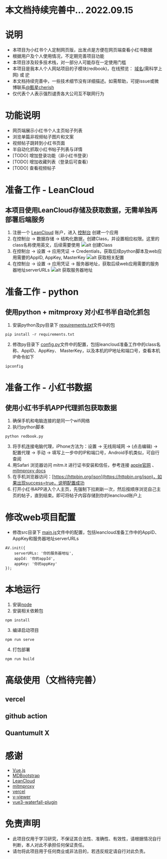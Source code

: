 # 本文档持续完善中... 2022.09.15

# 说明
- 本项目为小红书个人定制网页版，出发点是方便在网页端查看小红书数据
- 根据用户及个人使用情况，不定期完善项目功能
- 本项目涉及较多技术栈，对一部分人可能存在一定使用门槛
- 本项目是我本人个人网站项目的子模块(redbook)，在线预览： [域名](https://web-zmqcherish.vercel.app/#/redbook)(需科学上网) 或 [IP](http://121.5.254.139/#/redbook)
- 本文档持续完善中，一些技术细节没有详细描述。如需帮助，可提issue或微博联系[@甄星cherish](https://weibo.com/zmqcherish)
- 仅代表个人表示强烈谴责各大公司互不联网行为

# 功能说明
- 网页端展示小红书个人主页帖子列表
- 浏览单篇非视频帖子图片和文案
- 视频帖子跳转到小红书页面
- 半自动化抓取小红书帖子列表与详情
- [TODO] 增加登录功能（非小红书登录）
- [TODO] 增加收藏列表（登录后可查看）
- [TODO] 查看视频帖子

# 准备工作 - LeanCloud
## 本项目使用LeanCloud存储及获取数据，无需单独再部署后端服务
1. 注册一个 [LeanCloud](https://www.leancloud.cn/) 账户，进入 [控制台](https://console.leancloud.cn/apps) 创建一个应用
2. 在控制台 -> 数据存储 -> 结构化数据，创建Class，并设置相应权限。这里的class名称使用英文，后续需要使用
![alt 创建Class](https://user-images.githubusercontent.com/6880848/190187593-b6c734b3-bb7b-4203-ad4b-96d0d01754a7.jpg)
3. 在控制台 -> 设置 -> 应用凭证 -> Credentials，获取后续python脚本及web应用需要的AppID, AppKey, MasterKey
![alt 获取相关配置](https://user-images.githubusercontent.com/6880848/190187072-95bd59a5-034d-4390-80ea-8ad48912cd0d.jpg)
4. 在控制台 -> 设置 -> 应用凭证 -> 服务器地址，获取后续web应用需要的服务器地址serverURLs
![alt 获取服务器地址](https://user-images.githubusercontent.com/6880848/190186824-bec8c81f-5b1e-4d4d-94da-a85f9656f5f3.jpg)

# 准备工作 - python
## 使用python + mitmproxy 对小红书半自动化抓包
1. 安装python及py目录下 [requirements.txt](https://github.com/zmqcherish/redbook-web/blob/main/py/requirements.txt)文件中的包
```
pip install -r requirements.txt
```
2. 修改py目录下 [config.py](https://github.com/zmqcherish/redbook-web/blob/main/py/config.py)文件中的配置，包括leancloud准备工作中的class名称、AppID、AppKey、 MasterKey，以及本机的IP地址和端口号，查看本机IP命令如下
```
ipconfig
```

# 准备工作 - 小红书数据
## 使用小红书手机APP代理抓包获取数据
1. 确保手机和电脑连接的是同一个wifi网络
2. 执行python脚本
```
python redbook.py
```
3. 将手机连接电脑代理，iPhone方法为：设置 -> 无线局域网 -> (点击编辑) -> 配置代理 -> 手动 -> 填写上一步中的IP和端口号，Android手机类似，可自行查阅
4. 用Safari 浏览器访问 mitm.it 进行证书安装和信任，参考连接 [apple官网](https://support.apple.com/zh-cn/HT204477) 、[mitmproxy docs](https://docs.mitmproxy.org/stable/concepts-certificates/)
5. 在手机浏览器访问：[https://httpbin.org/json](https://httpbin.org/json)，如果出现success=true，说明配置成功
6. 打开小红书APP进入个人主页，先强制下拉刷新一次，然后按顺序浏览自己主页的帖子，直到结束。即可将帖子内容存储到你的leancloud账户上

# 修改web项目配置
- 修改src目录下 [main.js](https://github.com/zmqcherish/redbook-web/blob/main/src/main.js)文件中的配置，包括leancloud准备工作中的AppID、AppKey和服务器地址serverURLs
```
AV.init({
	serverURLs: '你的服务器地址',
	appId: '你的appId',
	appKey: '你的appKey'
});
```

# 本地运行
1. 安装[node](http://nodejs.cn/)
2. 安装相关依赖包
```
npm install
```
3. 编译启动项目
```
npm run serve
```
4. 打包部署
```
npm run build
```

# 高级使用（文档待完善）

## vercel
## github action
## Quantumult X

# 感谢
- [Vue.js](https://cn.vuejs.org/)
- [MDBootstrap](https://mdbootstrap.com/)
- [LeanCloud](https://www.leancloud.cn/)
- [mitmproxy](https://mitmproxy.org/)
- [vercel](https://vercel.com/)
- [v-viewer](https://github.com/mirari/v-viewer)
- [vue3-waterfall-plugin](https://github.com/heikaimu/vue3-waterfall-plugin)


# 免责声明
- 此项目仅用于学习研究，不保证其合法性、准确性、有效性，请根据情况自行判断，本人对此不承担任何保证责任。
- 请勿将此项目用于任何商业或非法目的，若违反规定请自行对此负责。

